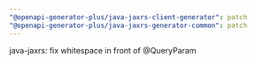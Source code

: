 ```yaml
---
"@openapi-generator-plus/java-jaxrs-client-generator": patch
"@openapi-generator-plus/java-jaxrs-generator-common": patch
---
```


java-jaxrs: fix whitespace in front of @QueryParam
